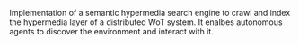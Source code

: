 Implementation of a semantic hypermedia search engine to crawl and index the hypermedia layer of a distributed WoT system.
It enalbes autonomous agents to discover the environment and interact with it.
